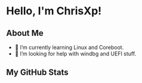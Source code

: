 # Hello, I'm ChrisXp!

## About Me
- 🌱 I’m currently learning Linux and Coreboot.
- 🤔 I’m looking for help with windbg and UEFI stuff.

## My GitHub Stats


